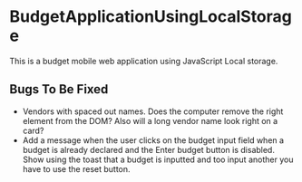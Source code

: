 # BudgetApplicationUsingLocalStorage
This is a budget mobile web application using JavaScript Local storage.

## Bugs To Be Fixed
* Vendors with spaced out names. Does the computer remove the right element from the DOM? Also will a long vendor name look right on a card?
* Add a message when the user clicks on the budget input field when a budget is already declared and the Enter budget button is disabled. Show using the toast that a budget is inputted and too input another you have to use the reset button.